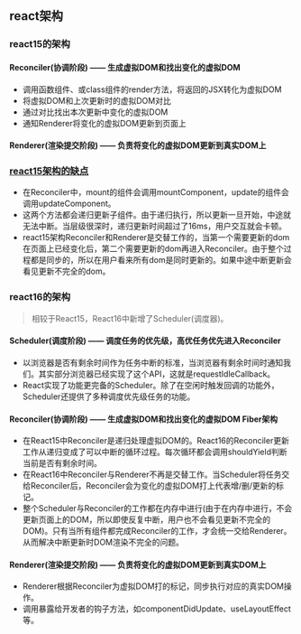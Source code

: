 ## react架构
### react15的架构
#### Reconciler(协调阶段) —— 生成虚拟DOM和找出变化的虚拟DOM
- 调用函数组件、或class组件的render方法，将返回的JSX转化为虚拟DOM
- 将虚拟DOM和上次更新时的虚拟DOM对比
- 通过对比找出本次更新中变化的虚拟DOM
- 通知Renderer将变化的虚拟DOM更新到页面上
#### Renderer(渲染提交阶段) —— 负责将变化的虚拟DOM更新到真实DOM上
### [react15架构的缺点](https://react.iamkasong.com/preparation/oldConstructure.html#react15%E6%9E%B6%E6%9E%84%E7%9A%84%E7%BC%BA%E7%82%B9)
- 在Reconciler中，mount的组件会调用mountComponent，update的组件会调用updateComponent。
- 这两个方法都会递归更新子组件。由于递归执行，所以更新一旦开始，中途就无法中断。当层级很深时，递归更新时间超过了16ms，用户交互就会卡顿。
- react15架构Reconciler和Renderer是交替工作的，当第一个需要更新的dom在页面上已经变化后，第二个需要更新的dom再进入Reconciler。由于整个过程都是同步的，所以在用户看来所有dom是同时更新的。如果中途中断更新会看见更新不完全的dom。
### react16的架构
> 相较于React15，React16中新增了Scheduler(调度器)。

#### Scheduler(调度阶段) —— 调度任务的优先级，高优任务优先进入Reconciler
- 以浏览器是否有剩余时间作为任务中断的标准，当浏览器有剩余时间时通知我们。其实部分浏览器已经实现了这个API，这就是requestIdleCallback。
- React实现了功能更完备的Scheduler。除了在空闲时触发回调的功能外，Scheduler还提供了多种调度优先级任务的功能。
#### Reconciler(协调阶段) —— 生成虚拟DOM和找出变化的虚拟DOM   Fiber架构
- 在React15中Reconciler是递归处理虚拟DOM的。React16的Reconciler更新工作从递归变成了可以中断的循环过程。每次循环都会调用shouldYield判断当前是否有剩余时间。
- 在React16中Reconciler与Renderer不再是交替工作。当Scheduler将任务交给Reconciler后，Reconciler会为变化的虚拟DOM打上代表增/删/更新的标记。
- 整个Scheduler与Reconciler的工作都在内存中进行(由于在内存中进行，不会更新页面上的DOM，所以即使反复中断，用户也不会看见更新不完全的DOM)。只有当所有组件都完成Reconciler的工作，才会统一交给Renderer。从而解决中断更新时DOM渲染不完全的问题。
#### Renderer(渲染提交阶段) —— 负责将变化的虚拟DOM更新到真实DOM上
- Renderer根据Reconciler为虚拟DOM打的标记，同步执行对应的真实DOM操作。
- 调用暴露给开发者的钩子方法，如componentDidUpdate、useLayoutEffect等。






